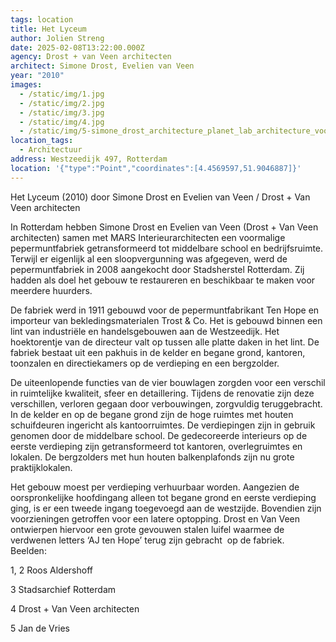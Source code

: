 ```yaml
---
tags: location
title: Het Lyceum
author: Jolien Streng
date: 2025-02-08T13:22:00.000Z
agency: Drost + van Veen architecten
architect: Simone Drost, Evelien van Veen
year: "2010"
images:
  - /static/img/1.jpg
  - /static/img/2.jpg
  - /static/img/3.jpg
  - /static/img/4.jpg
  - /static/img/5-simone_drost_architecture_planet_lab_architecture_voortgezet_onderwijs_het_lyceum_rotterdam_gevelaanzicht_ten_hope.jpg
location_tags:
  - Architectuur
address: Westzeedijk 497, Rotterdam
location: '{"type":"Point","coordinates":[4.4569597,51.9046887]}'
---
```

Het Lyceum (2010) door Simone Drost en Evelien van Veen / Drost + Van Veen architecten

In Rotterdam hebben Simone Drost en Evelien van Veen (Drost + Van Veen architecten) samen met MARS Interieurarchitecten een voormalige pepermuntfabriek getransformeerd tot middelbare school en bedrijfsruimte. Terwijl er eigenlijk al een sloopvergunning was afgegeven, werd de pepermuntfabriek in 2008 aangekocht door Stadsherstel Rotterdam. Zij hadden als doel het gebouw te restaureren en beschikbaar te maken voor meerdere huurders.

De fabriek werd in 1911 gebouwd voor de pepermuntfabrikant Ten Hope en importeur van bekledingsmaterialen Trost & Co. Het is gebouwd binnen een lint van industriële en handelsgebouwen aan de Westzeedijk. Het hoektorentje van de directeur valt op tussen alle platte daken in het lint. De fabriek bestaat uit een pakhuis in de kelder en begane grond, kantoren, toonzalen en directiekamers op de verdieping en een bergzolder.

De uiteenlopende functies van de vier bouwlagen zorgden voor een verschil in ruimtelijke kwaliteit, sfeer en detaillering. Tijdens de renovatie zijn deze verschillen, verloren gegaan door verbouwingen, zorgvuldig teruggebracht. In de kelder en op de begane grond zijn de hoge ruimtes met houten schuifdeuren ingericht als kantoorruimtes. De verdiepingen zijn in gebruik genomen door de middelbare school. De gedecoreerde interieurs op de eerste verdieping zijn getransformeerd tot kantoren, overlegruimtes en lokalen. De bergzolders met hun houten balkenplafonds zijn nu grote praktijklokalen. 

Het gebouw moest per verdieping verhuurbaar worden. Aangezien de oorspronkelijke hoofdingang alleen tot begane grond en eerste verdieping ging, is er een tweede ingang toegevoegd aan de westzijde. Bovendien zijn voorzieningen getroffen voor een latere optopping. Drost en Van Veen ontwierpen hiervoor een grote gevouwen stalen luifel waarmee de verdwenen letters ‘AJ ten Hope’ terug zijn gebracht  op de fabriek.
⁣
Beelden:

1, 2 Roos Aldershoff[](https://www.instagram.com/roos_aldershoff_fotografie/)

[](https://www.instagram.com/roos_aldershoff_fotografie/)3 Stadsarchief Rotterdam[](https://www.instagram.com/stadsarchief010/)

[](https://www.instagram.com/stadsarchief010/)4 Drost + Van Veen architecten

5 Jan de Vries
